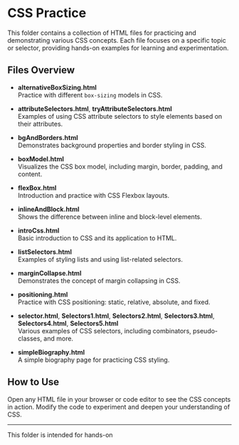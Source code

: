 # CSS Practice

This folder contains a collection of HTML files for practicing and demonstrating various CSS concepts. Each file focuses on a specific topic or selector, providing hands-on examples for learning and experimentation.

## Files Overview

- **alternativeBoxSizing.html**  
  Practice with different `box-sizing` models in CSS.

- **attributeSelectors.html**, **tryAttributeSelectors.html**  
  Examples of using CSS attribute selectors to style elements based on their attributes.

- **bgAndBorders.html**  
  Demonstrates background properties and border styling in CSS.

- **boxModel.html**  
  Visualizes the CSS box model, including margin, border, padding, and content.

- **flexBox.html**  
  Introduction and practice with CSS Flexbox layouts.

- **inlineAndBlock.html**  
  Shows the difference between inline and block-level elements.

- **introCss.html**  
  Basic introduction to CSS and its application to HTML.

- **listSelectors.html**  
  Examples of styling lists and using list-related selectors.

- **marginCollapse.html**  
  Demonstrates the concept of margin collapsing in CSS.

- **positioning.html**  
  Practice with CSS positioning: static, relative, absolute, and fixed.

- **selector.html**, **Selectors1.html**, **Selectors2.html**, **Selectors3.html**, **Selectors4.html**, **Selectors5.html**  
  Various examples of CSS selectors, including combinators, pseudo-classes, and more.

- **simpleBiography.html**  
  A simple biography page for practicing CSS styling.

## How to Use

Open any HTML file in your browser or code editor to see the CSS concepts in action. Modify the code to experiment and deepen your understanding of CSS.

---
This folder is intended for hands-on
